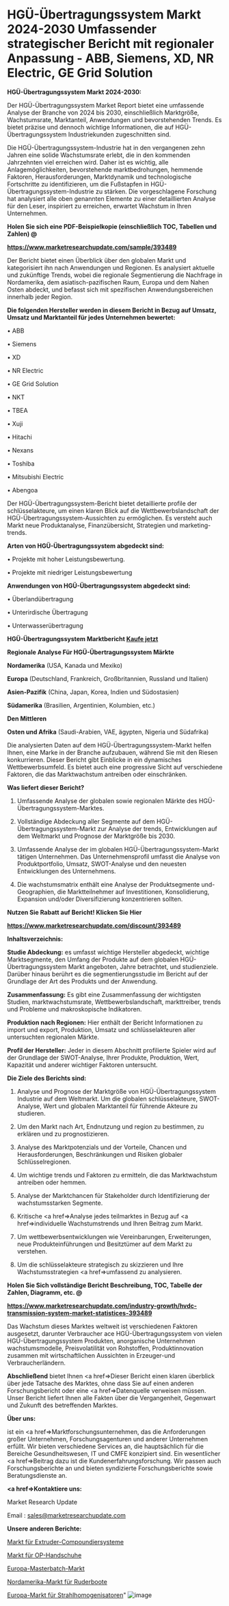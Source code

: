 # HGÜ-Übertragungssystem Markt 2024-2030 Umfassender strategischer Bericht mit regionaler Anpassung - ABB, Siemens, XD, NR Electric, GE Grid Solution

<strong>HGÜ-Übertragungssystem Markt 2024-2030:</strong>

Der HGÜ-Übertragungssystem Market Report bietet eine umfassende Analyse der Branche von 2024 bis 2030, einschließlich Marktgröße, Wachstumsrate, Marktanteil, Anwendungen und bevorstehenden Trends. Es bietet präzise und dennoch wichtige Informationen, die auf HGÜ-Übertragungssystem Industriekunden zugeschnitten sind.

Die HGÜ-Übertragungssystem-Industrie hat in den vergangenen zehn Jahren eine solide Wachstumsrate erlebt, die in den kommenden Jahrzehnten viel erreichen wird. Daher ist es wichtig, alle Anlagemöglichkeiten, bevorstehende marktbedrohungen, hemmende Faktoren, Herausforderungen, Marktdynamik und technologische Fortschritte zu identifizieren, um die Fußstapfen in HGÜ-Übertragungssystem-Industrie zu stärken. Die vorgeschlagene Forschung hat analysiert alle oben genannten Elemente zu einer detaillierten Analyse für den Leser, inspiriert zu erreichen, erwartet Wachstum in Ihren Unternehmen.



<strong>Holen Sie sich eine PDF-Beispielkopie (einschließlich TOC, Tabellen und Zahlen) @
</strong>

<strong><a href=https://www.marketresearchupdate.com/sample/393489>

<strong>https://www.marketresearchupdate.com/sample/393489</u></font></a></strong></strong>

Der Bericht bietet einen Überblick über den globalen Markt und kategorisiert ihn nach Anwendungen und Regionen. Es analysiert aktuelle und zukünftige Trends, wobei die regionale Segmentierung die Nachfrage in Nordamerika, dem asiatisch-pazifischen Raum, Europa und dem Nahen Osten abdeckt, und befasst sich mit spezifischen Anwendungsbereichen innerhalb jeder Region.



<strong>Die folgenden Hersteller werden in diesem Bericht in Bezug auf Umsatz, Umsatz und Marktanteil für jedes Unternehmen bewertet:</strong>

• ABB

• Siemens

• XD

• NR Electric

• GE Grid Solution

• NKT

• TBEA

• Xuji

• Hitachi

• Nexans

• Toshiba

• Mitsubishi Electric

• Abengoa

Der HGÜ-Übertragungssystem-Bericht bietet detaillierte profile der schlüsselakteure, um einen klaren Blick auf die Wettbewerbslandschaft der HGÜ-Übertragungssystem-Aussichten zu ermöglichen. Es versteht auch Markt neue Produktanalyse, Finanzübersicht, Strategien und marketing-trends.



<strong>Arten von HGÜ-Übertragungssystem abgedeckt sind:</strong>

• Projekte mit hoher Leistungsbewertung.

• Projekte mit niedriger Leistungsbewertung



<strong>Anwendungen von HGÜ-Übertragungssystem abgedeckt sind:</strong>

• Überlandübertragung

• Unterirdische Übertragung

• Unterwasserübertragung



<strong>HGÜ-Übertragungssystem Marktbericht <a href=https://www.marketresearchupdate.com/buynow/393489>Kaufe jetzt</a></strong>



<strong>Regionale Analyse Für HGÜ-Übertragungssystem Märkte</strong>



<strong>Nordamerika</strong> (USA, Kanada und Mexiko)



<strong>Europa</strong> (Deutschland, Frankreich, Großbritannien, Russland und Italien)



<strong>Asien-Pazifik</strong> (China, Japan, Korea, Indien und Südostasien)



<strong>Südamerika</strong> (Brasilien, Argentinien, Kolumbien, etc.)



<strong>Den Mittleren</strong> 

<strong>Osten und Afrika</strong> (Saudi-Arabien, VAE, ägypten, Nigeria und Südafrika)

Die analysierten Daten auf dem HGÜ-Übertragungssystem-Markt helfen Ihnen, eine Marke in der Branche aufzubauen, während Sie mit den Riesen konkurrieren. Dieser Bericht gibt Einblicke in ein dynamisches Wettbewerbsumfeld. Es bietet auch eine progressive Sicht auf verschiedene Faktoren, die das Marktwachstum antreiben oder einschränken.



<strong>Was liefert dieser Bericht?</strong>

1. Umfassende Analyse der globalen sowie regionalen Märkte des HGÜ-Übertragungssystem-Marktes.

2. Vollständige Abdeckung aller Segmente auf dem HGÜ-Übertragungssystem-Markt zur Analyse der trends, Entwicklungen auf dem Weltmarkt und Prognose der Marktgröße bis 2030.

3. Umfassende Analyse der im globalen HGÜ-Übertragungssystem-Markt tätigen Unternehmen. Das Unternehmensprofil umfasst die Analyse von Produktportfolio, Umsatz, SWOT-Analyse und den neuesten Entwicklungen des Unternehmens.

4. Die wachstumsmatrix enthält eine Analyse der Produktsegmente und-Geographien, die Marktteilnehmer auf Investitionen, Konsolidierung, Expansion und/oder Diversifizierung konzentrieren sollten.



<strong>Nutzen Sie Rabatt auf Bericht! Klicken Sie Hier
</strong>

<strong><a href=https://www.marketresearchupdate.com/discount/393489>https://www.marketresearchupdate.com/discount/393489</b></u></font></strong></a>



<strong>Inhaltsverzeichnis:</strong>



<strong>Studie Abdeckung:</strong> es umfasst wichtige Hersteller abgedeckt, wichtige Marktsegmente, den Umfang der Produkte auf dem globalen HGÜ-Übertragungssystem Markt angeboten, Jahre betrachtet, und studienziele. Darüber hinaus berührt es die segmentierungsstudie im Bericht auf der Grundlage der Art des Produkts und der Anwendung.



<strong>Zusammenfassung:</strong> Es gibt eine Zusammenfassung der wichtigsten Studien, marktwachstumsrate, Wettbewerbslandschaft, markttreiber, trends und Probleme und makroskopische Indikatoren.



<strong>Produktion nach Regionen:</strong> Hier enthält der Bericht Informationen zu import und export, Produktion, Umsatz und schlüsselakteuren aller untersuchten regionalen Märkte.



<strong>Profil der Hersteller:</strong> Jeder in diesem Abschnitt profilierte Spieler wird auf der Grundlage der SWOT-Analyse, Ihrer Produkte, Produktion, Wert, Kapazität und anderer wichtiger Faktoren untersucht.



<strong>Die Ziele des Berichts sind:</strong>

1) Analyse und Prognose der Marktgröße von HGÜ-Übertragungssystem Industrie auf dem Weltmarkt.
Um die globalen schlüsselakteure, SWOT-Analyse, Wert und globalen Marktanteil für führende Akteure zu studieren.

2) Um den Markt nach Art, Endnutzung und region zu bestimmen, zu erklären und zu prognostizieren.

3) Analyse des Marktpotenzials und der Vorteile, Chancen und Herausforderungen, Beschränkungen und Risiken globaler Schlüsselregionen.

4) Um wichtige trends und Faktoren zu ermitteln, die das Marktwachstum antreiben oder hemmen.

5) Analyse der Marktchancen für Stakeholder durch Identifizierung der wachstumsstarken Segmente.

6) Kritische <a href=>Analyse</a> jedes teilmarktes in Bezug auf <a href=>individuelle</a> Wachstumstrends und Ihren Beitrag zum Markt.

7) Um wettbewerbsentwicklungen wie Vereinbarungen, Erweiterungen, neue Produkteinführungen und Besitztümer auf dem Markt zu verstehen.

8) Um die schlüsselakteure strategisch zu skizzieren und Ihre Wachstumsstrategien <a href=>umfassend</a> zu analysieren.



<strong>Holen Sie Sich vollständige Bericht Beschreibung, TOC, Tabelle der Zahlen, Diagramm, etc. @ </strong>

<strong><a href=https://www.marketresearchupdate.com/industry-growth/hvdc-transmission-system-market-statistices-393489>https://www.marketresearchupdate.com/industry-growth/hvdc-transmission-system-market-statistices-393489</a></font></strong>

Das Wachstum dieses Marktes weltweit ist verschiedenen Faktoren ausgesetzt, darunter Verbraucher ace HGÜ-Übertragungssystem von vielen HGÜ-Übertragungssystem Produkten, anorganische Unternehmen wachstumsmodelle, Preisvolatilität von Rohstoffen, Produktinnovation zusammen mit wirtschaftlichen Aussichten in Erzeuger-und Verbraucherländern.



<strong>Abschließend</strong> bietet Ihnen <a href=>Dieser</a> Bericht einen klaren überblick über jede Tatsache des Marktes, ohne dass Sie auf einen anderen Forschungsbericht oder eine <a href=>Datenquelle</a> verweisen müssen. Unser Bericht liefert Ihnen alle Fakten über die Vergangenheit, Gegenwart und Zukunft des betreffenden Marktes.



<strong>Über uns:</strong>

 ist ein <a href=>Marktfors</a>chungsunternehmen, das die Anforderungen großer Unternehmen, Forschungsagenturen und anderer Unternehmen erfüllt. Wir bieten verschiedene Services an, die hauptsächlich für die Bereiche Gesundheitswesen, IT und CMFE konzipiert sind. Ein wesentlicher <a href=>Beitrag</a> dazu ist die Kundenerfahrungsforschung. Wir passen auch Forschungsberichte an und bieten syndizierte Forschungsberichte sowie Beratungsdienste an.



<strong><a href=>Kontaktiere uns:</a></strong>

Market Research Update

Email : sales@marketresearchupdate.com



<strong>Unsere anderen Berichte:</strong>

<a href=https://www.linkedin.com/pulse/extruder-compounding-system-market-2023-future-scope-demands>Markt für Extruder-Compoundiersysteme</a>

<a href=https://www.linkedin.com/pulse/surgical-operation-gloves-market-size-industry-growth>Markt für OP-Handschuhe</a>

<a href=https://www.linkedin.com/pulse/europe-masterbatch-market-size-share-trends-growth>Europa-Masterbatch-Markt</a>

<a href=https://www.linkedin.com/pulse/north-america-rowing-boats-market-2030-see>Nordamerika-Markt für Ruderboote</a>

<a href=https://www.linkedin.com/pulse/europe-beam-homogenizers-market-growing-rapidly>Europa-Markt für Strahlhomogenisatoren</a>"
![image](https://github.com/meghapanth/markettrends/assets/163847665/f83e1186-0809-4fea-abbf-6b5a88b544be)
